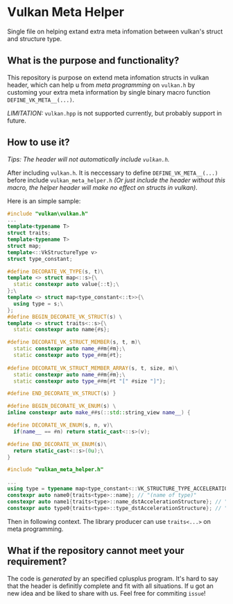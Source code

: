 # Vulkan Meta Helper

Single file on helping extand extra meta infomation 
between vulkan's struct and structure type.

## What is the purpose and functionality?

This repository is purpose on extend meta infomation 
structs in vulkan header, which can help u from *meta programming* on
`vulkan.h` by customing your extra meta information by 
single binary macro function `DEFINE_VK_META__(...)`.

*LIMITATION:* `vulkan.hpp` is not supported currently, but probably 
support in future.

## How to use it?

*Tips: The header will not automatically include `vulkan.h`.*

After including `vulkan.h`. It is neccessary to define 
`DEFINE_VK_META__(...)` before include `vulkan_meta_helper.h` 
*(Or just include the header without this macro, the helper header 
will make no effect on structs in vulkan)*.

Here is an simple sample:

```cpp
#include "vulkan\vulkan.h"
...
template<typename T>
struct traits;
template<typename T>
struct map;
template<::VkStructureType v>
struct type_constant;

#define DECORATE_VK_TYPE(s, t)\
template <> struct map<::s>{\
  static constexpr auto value{::t};\
};\
template <> struct map<type_constant<::t>>{\
  using type = s;\
};
#define BEGIN_DECORATE_VK_STRUCT(s) \
template <> struct traits<::s>{\
  static constexpr auto name{#s};

#define DECORATE_VK_STRUCT_MEMBER(s, t, m)\
  static constexpr auto name_##m{#m};\
  static constexpr auto type_##m{#t};
  
#define DECORATE_VK_STRUCT_MEMBER_ARRAY(s, t, size, m)\
  static constexpr auto name_##m{#m};\
  static constexpr auto type_##m{#t "[" #size "]"};

#define END_DECORATE_VK_STRUCT(s) }

#define BEGIN_DECORATE_VK_ENUM(s) \
inline constexpr auto make_##s(::std::string_view name__) {

#define DECORATE_VK_ENUM(s, n, v)\
  if(name__ == #n) return static_cast<::s>(v);

#define END_DECORATE_VK_ENUM(s)\
  return static_cast<::s>(0u);\
}

#include "vulkan_meta_helper.h"

...
using type = typename map<type_constant<::VK_STRUCTURE_TYPE_ACCELERATION_STRUCTURE_BUILD_GEOMETRY_INFO_KHR>>::type;
constexpr auto name0{traits<type>::name}; // "(name of type)"
constexpr auto name1{traits<type>::name_dstAccelerationStructure}; // "dstAccelerationStructure"
constexpr auto type0{traits<type>::type_dstAccelerationStructure}; // "VkAccelerationStructureKHR"

```

Then in following context. The library producer can 
use `traits<...>` on meta programming.

## What if the repository cannot meet your requirement?

The code is *generated* by an specified cplusplus program.
It's hard to say that the header is definitly complete and fit with all situations.
If u got an new idea and be liked to share with us. Feel free for commiting `issue`!